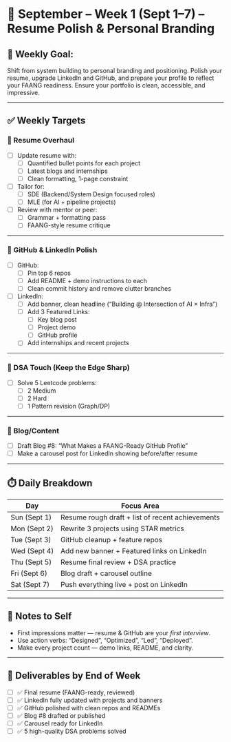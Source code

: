 # 📅 September – Week 1 (Sept 1–7) – Resume Polish & Personal Branding

## 🎯 Weekly Goal:
Shift from system building to personal branding and positioning. Polish your resume, upgrade LinkedIn and GitHub, and prepare your profile to reflect your FAANG readiness. Ensure your portfolio is clean, accessible, and impressive.

---

## ✅ Weekly Targets

### 🔹 Resume Overhaul

- [ ] Update resume with:
  - [ ] Quantified bullet points for each project
  - [ ] Latest blogs and internships
  - [ ] Clean formatting, 1-page constraint
- [ ] Tailor for:
  - [ ] SDE (Backend/System Design focused roles)
  - [ ] MLE (for AI + pipeline projects)

- [ ] Review with mentor or peer:
  - [ ] Grammar + formatting pass
  - [ ] FAANG-style resume critique

---

### 🔹 GitHub & LinkedIn Polish

- [ ] GitHub:
  - [ ] Pin top 6 repos
  - [ ] Add README + demo instructions to each
  - [ ] Clean commit history and remove clutter branches

- [ ] LinkedIn:
  - [ ] Add banner, clean headline (“Building @ Intersection of AI × Infra”)
  - [ ] Add 3 Featured Links:
    - [ ] Key blog post
    - [ ] Project demo
    - [ ] GitHub profile
  - [ ] Add internships and recent projects

---

### 🔹 DSA Touch (Keep the Edge Sharp)

- [ ] Solve 5 Leetcode problems:
  - [ ] 2 Medium
  - [ ] 2 Hard
  - [ ] 1 Pattern revision (Graph/DP)

---

### 🔹 Blog/Content

- [ ] Draft Blog #8: “What Makes a FAANG-Ready GitHub Profile”
- [ ] Make a carousel post for LinkedIn showing before/after resume

---

## ⏱️ Daily Breakdown

| Day       | Focus Area                                        |
|-----------|---------------------------------------------------|
| Sun (Sept 1)   | Resume rough draft + list of recent achievements   |
| Mon (Sept 2)   | Rewrite 3 projects using STAR metrics             |
| Tue (Sept 3)   | GitHub cleanup + feature repos                    |
| Wed (Sept 4)   | Add new banner + Featured links on LinkedIn       |
| Thu (Sept 5)   | Resume final review + DSA practice                |
| Fri (Sept 6)   | Blog draft + carousel outline                     |
| Sat (Sept 7)   | Push everything live + post on LinkedIn           |

---

## 🧠 Notes to Self

- First impressions matter — resume & GitHub are your *first interview*.
- Use action verbs: “Designed”, “Optimized”, “Led”, “Deployed”.
- Make every project count — demo links, README, and clarity.

---

## 📌 Deliverables by End of Week

- [ ] ✅ Final resume (FAANG-ready, reviewed)
- [ ] ✅ LinkedIn fully updated with projects and banners
- [ ] ✅ GitHub polished with clean repos and READMEs
- [ ] ✅ Blog #8 drafted or published
- [ ] ✅ Carousel ready for LinkedIn
- [ ] ✅ 5 high-quality DSA problems solved
